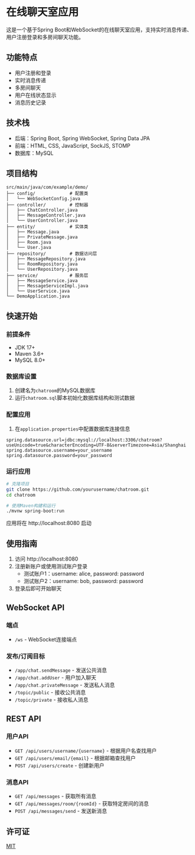 # 在线聊天室应用

这是一个基于Spring Boot和WebSocket的在线聊天室应用，支持实时消息传递、用户注册登录和多房间聊天功能。

## 功能特点

- 用户注册和登录
- 实时消息传递
- 多房间聊天
- 用户在线状态显示
- 消息历史记录

## 技术栈

- 后端：Spring Boot, Spring WebSocket, Spring Data JPA
- 前端：HTML, CSS, JavaScript, SockJS, STOMP
- 数据库：MySQL

## 项目结构

```
src/main/java/com/example/demo/
├── config/             # 配置类
│   └── WebSocketConfig.java
├── controller/         # 控制器
│   ├── ChatController.java
│   ├── MessageController.java
│   └── UserController.java
├── entity/             # 实体类
│   ├── Message.java
│   ├── PrivateMessage.java
│   ├── Room.java
│   └── User.java
├── repository/         # 数据访问层
│   ├── MessageRepository.java
│   ├── RoomRepository.java
│   └── UserRepository.java
├── service/            # 服务层
│   ├── MessageService.java
│   ├── MessageServiceImpl.java
│   └── UserService.java
└── DemoApplication.java
```

## 快速开始

### 前提条件

- JDK 17+
- Maven 3.6+
- MySQL 8.0+

### 数据库设置

1. 创建名为`chatroom`的MySQL数据库
2. 运行`chatroom.sql`脚本初始化数据库结构和测试数据

### 配置应用

1. 在`application.properties`中配置数据库连接信息

```properties
spring.datasource.url=jdbc:mysql://localhost:3306/chatroom?useUnicode=true&characterEncoding=UTF-8&serverTimezone=Asia/Shanghai
spring.datasource.username=your_username
spring.datasource.password=your_password
```

### 运行应用

```bash
# 克隆项目
git clone https://github.com/yourusername/chatroom.git
cd chatroom

# 使用Maven构建和运行
./mvnw spring-boot:run
```

应用将在 http://localhost:8080 启动

## 使用指南

1. 访问 http://localhost:8080
2. 注册新账户或使用测试账户登录
   - 测试账户1：username: alice, password: password
   - 测试账户2：username: bob, password: password
3. 登录后即可开始聊天

## WebSocket API

### 端点

- `/ws` - WebSocket连接端点

### 发布/订阅目标

- `/app/chat.sendMessage` - 发送公共消息
- `/app/chat.addUser` - 用户加入聊天
- `/app/chat.privateMessage` - 发送私人消息
- `/topic/public` - 接收公共消息
- `/topic/private` - 接收私人消息

## REST API

### 用户API

- `GET /api/users/username/{username}` - 根据用户名查找用户
- `GET /api/users/email/{email}` - 根据邮箱查找用户
- `POST /api/users/create` - 创建新用户

### 消息API

- `GET /api/messages` - 获取所有消息
- `GET /api/messages/room/{roomId}` - 获取特定房间的消息
- `POST /api/messages/send` - 发送新消息

## 许可证

[MIT](LICENSE)